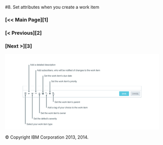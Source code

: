 #8. Set attributes when you create a work item
<div class="jh-columns pbs">
	<div class="jh-col-12-4 f_left">
		<h3> [&lt;&lt; Main Page][1] </h3>
	</div>
	<div class="jh-col-12-3">
		<h3> [&lt; Previous][2] </h3>
	</div>
	<div class="jh-col-12-4 f_right">
		<h3> [Next  &gt;][3] </h3>
	</div>
</div> 

![Description of all the work item attributes you can assign at work item creation][4]

&copy; Copyright IBM Corporation 2013, 2014.

[1]: /features/trackplanfg/index
[2]: /features/trackplanfg/page7
[3]: /features/trackplanfg/page9
[4]: /features/trackplanfg/images/page8.png
